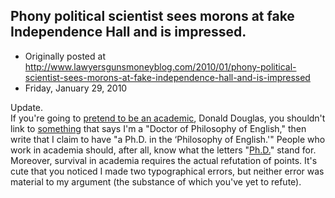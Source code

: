 ## Phony political scientist sees morons at fake Independence Hall and is impressed.

 * Originally posted at http://www.lawyersgunsmoneyblog.com/2010/01/phony-political-scientist-sees-morons-at-fake-independence-hall-and-is-impressed
 * Friday, January 29, 2010


Update.  
If you're going to [pretend to be an academic](http://americanpowerblog.blogspot.com/2010/01/scott-eric-kaufman-if-you-smear-my.html), Donald Douglas, you shouldn't link to [something](http://acephalous.typepad.com/about.html) that says I'm a "Doctor of Philosophy of English," then write that I claim to have "a Ph.D. in the ‘Philosophy of English.'"  People who work in academia should, after all, know what the letters "[Ph.D.](http://en.wikipedia.org/wiki/Doctor\_of\_Philosophy)" stand for.  Moreover, survival in academia requires the actual refutation of points.  It's cute that you noticed I made two typographical errors, but neither error was material to my argument (the substance of which you've yet to refute).
